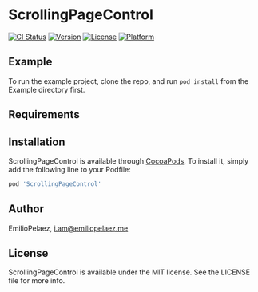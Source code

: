 # ScrollingPageControl

[![CI Status](https://img.shields.io/travis/EmilioPelaez/ScrollingPageControl.svg?style=flat)](https://travis-ci.org/EmilioPelaez/ScrollingPageControl)
[![Version](https://img.shields.io/cocoapods/v/ScrollingPageControl.svg?style=flat)](https://cocoapods.org/pods/ScrollingPageControl)
[![License](https://img.shields.io/cocoapods/l/ScrollingPageControl.svg?style=flat)](https://cocoapods.org/pods/ScrollingPageControl)
[![Platform](https://img.shields.io/cocoapods/p/ScrollingPageControl.svg?style=flat)](https://cocoapods.org/pods/ScrollingPageControl)

## Example

To run the example project, clone the repo, and run `pod install` from the Example directory first.

## Requirements

## Installation

ScrollingPageControl is available through [CocoaPods](https://cocoapods.org). To install
it, simply add the following line to your Podfile:

```ruby
pod 'ScrollingPageControl'
```

## Author

EmilioPelaez, i.am@emiliopelaez.me

## License

ScrollingPageControl is available under the MIT license. See the LICENSE file for more info.
